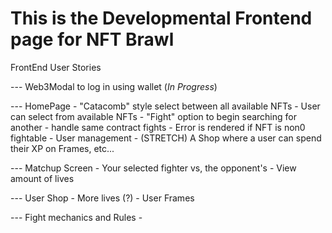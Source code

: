 # This is the Developmental Frontend page for NFT Brawl 

 FrontEnd User Stories

--- Web3Modal to log in using wallet (*In Progress*)

--- HomePage
    - "Catacomb" style select between all available NFTs
    - User can select from available NFTs
    - "Fight" option to begin searching for another 
     - handle same contract fights
     - Error is rendered if NFT is non0 fightable
    - User management 
    - (STRETCH) A Shop where a user can spend their XP on Frames, etc...

--- Matchup Screen
    - Your selected fighter vs, the opponent's 
    - View amount of lives 
    

--- User Shop
    - More lives (?)
    - User Frames


--- Fight mechanics and Rules
    - 